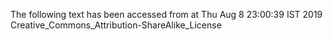 The following text has been accessed from at Thu Aug 8 23:00:39 IST 2019
Creative_Commons_Attribution-ShareAlike_License
